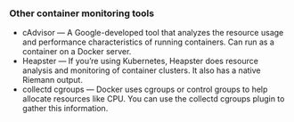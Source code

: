 ### Other container monitoring tools
- cAdvisor — A Google-developed tool that analyzes the resource usage and performance characteristics of running containers. Can run as a container on a Docker server.
- Heapster — If you’re using Kubernetes, Heapster does resource analysis and monitoring of container clusters. It also has a native Riemann output.
- collectd cgroups — Docker uses cgroups or control groups to help allocate resources like CPU. You can use the collectd cgroups plugin to gather this information.
